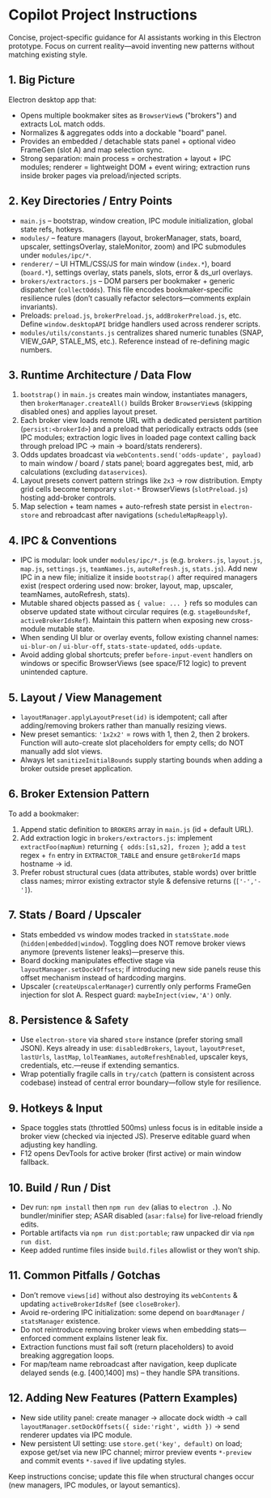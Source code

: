 # Copilot Project Instructions

Concise, project-specific guidance for AI assistants working in this Electron prototype. Focus on current reality—avoid inventing new patterns without matching existing style.

## 1. Big Picture
Electron desktop app that:
- Opens multiple bookmaker sites as `BrowserView`s ("brokers") and extracts LoL match odds.
- Normalizes & aggregates odds into a dockable "board" panel.
- Provides an embedded / detachable stats panel + optional video FrameGen (slot A) and map selection sync.
- Strong separation: main process = orchestration + layout + IPC modules; renderer = lightweight DOM + event wiring; extraction runs inside broker pages via preload/injected scripts.

## 2. Key Directories / Entry Points
- `main.js` – bootstrap, window creation, IPC module initialization, global state refs, hotkeys.
- `modules/` – feature managers (layout, brokerManager, stats, board, upscaler, settingsOverlay, staleMonitor, zoom) and IPC submodules under `modules/ipc/*`.
- `renderer/` – UI HTML/CSS/JS for main window (`index.*`), board (`board.*`), settings overlay, stats panels, slots, error & ds_url overlays.
- `brokers/extractors.js` – DOM parsers per bookmaker + generic dispatcher (`collectOdds`). This file encodes bookmaker-specific resilience rules (don’t casually refactor selectors—comments explain invariants).
- Preloads: `preload.js`, `brokerPreload.js`, `addBrokerPreload.js`, etc. Define `window.desktopAPI` bridge handlers used across renderer scripts.
- `modules/utils/constants.js` centralizes shared numeric tunables (SNAP, VIEW_GAP, STALE_MS, etc.). Reference instead of re-defining magic numbers.

## 3. Runtime Architecture / Data Flow
1. `bootstrap()` in `main.js` creates main window, instantiates managers, then `brokerManager.createAll()` builds Broker `BrowserView`s (skipping disabled ones) and applies layout preset.
2. Each broker view loads remote URL with a dedicated persistent partition (`persist:<brokerId>`) and a preload that periodically extracts odds (see IPC modules; extraction logic lives in loaded page context calling back through preload IPC -> main -> board/stats renderers).
3. Odds updates broadcast via `webContents.send('odds-update', payload)` to main window / board / stats panel; board aggregates best, mid, arb calculations (excluding `dataservices`).
4. Layout presets convert pattern strings like `2x3` -> row distribution. Empty grid cells become temporary `slot-*` BrowserViews (`slotPreload.js`) hosting add-broker controls.
5. Map selection + team names + auto-refresh state persist in `electron-store` and rebroadcast after navigations (`scheduleMapReapply`).

## 4. IPC & Conventions
- IPC is modular: look under `modules/ipc/*.js` (e.g. `brokers.js`, `layout.js`, `map.js`, `settings.js`, `teamNames.js`, `autoRefresh.js`, `stats.js`). Add new IPC in a new file; initialize it inside `bootstrap()` after required managers exist (respect ordering used now: broker, layout, map, upscaler, teamNames, autoRefresh, stats).
- Mutable shared objects passed as `{ value: ... }` refs so modules can observe updated state without circular requires (e.g. `stageBoundsRef`, `activeBrokerIdsRef`). Maintain this pattern when exposing new cross-module mutable state.
- When sending UI blur or overlay events, follow existing channel names: `ui-blur-on` / `ui-blur-off`, `stats-state-updated`, `odds-update`.
- Avoid adding global shortcuts; prefer `before-input-event` handlers on windows or specific BrowserViews (see space/F12 logic) to prevent unintended capture.

## 5. Layout / View Management
- `layoutManager.applyLayoutPreset(id)` is idempotent; call after adding/removing brokers rather than manually resizing views.
- New preset semantics: `'1x2x2'` = rows with 1, then 2, then 2 brokers. Function will auto-create slot placeholders for empty cells; do NOT manually add slot views.
- Always let `sanitizeInitialBounds` supply starting bounds when adding a broker outside preset application.

## 6. Broker Extension Pattern
To add a bookmaker:
1. Append static definition to `BROKERS` array in `main.js` (id + default URL).
2. Add extraction logic in `brokers/extractors.js`: implement `extractFoo(mapNum)` returning `{ odds:[s1,s2], frozen }`; add a `test` regex + `fn` entry in `EXTRACTOR_TABLE` and ensure `getBrokerId` maps hostname -> id.
3. Prefer robust structural cues (data attributes, stable words) over brittle class names; mirror existing extractor style & defensive returns (`['-','-']`).

## 7. Stats / Board / Upscaler
- Stats embedded vs window modes tracked in `statsState.mode` (`hidden|embedded|window`). Toggling does NOT remove broker views anymore (prevents listener leaks)—preserve this.
- Board docking manipulates effective stage via `layoutManager.setDockOffsets`; if introducing new side panels reuse this offset mechanism instead of hardcoding margins.
- Upscaler (`createUpscalerManager`) currently only performs FrameGen injection for slot A. Respect guard: `maybeInject(view,'A')` only.

## 8. Persistence & Safety
- Use `electron-store` via shared `store` instance (prefer storing small JSON). Keys already in use: `disabledBrokers`, `layout`, `layoutPreset`, `lastUrls`, `lastMap`, `lolTeamNames`, `autoRefreshEnabled`, upscaler keys, credentials, etc.—reuse if extending semantics.
- Wrap potentially fragile calls in `try/catch` (pattern is consistent across codebase) instead of central error boundary—follow style for resilience.

## 9. Hotkeys & Input
- Space toggles stats (throttled 500ms) unless focus is in editable inside a broker view (checked via injected JS). Preserve editable guard when adjusting key handling.
- F12 opens DevTools for active broker (first active) or main window fallback.

## 10. Build / Run / Dist
- Dev run: `npm install` then `npm run dev` (alias to `electron .`). No bundler/minifier step; ASAR disabled (`asar:false`) for live-reload friendly edits.
- Portable artifacts via `npm run dist:portable`; raw unpacked dir via `npm run dist`.
- Keep added runtime files inside `build.files` allowlist or they won’t ship.

## 11. Common Pitfalls / Gotchas
- Don’t remove `views[id]` without also destroying its `webContents` & updating `activeBrokerIdsRef` (see `closeBroker`).
- Avoid re-ordering IPC initialization: some depend on `boardManager` / `statsManager` existence.
- Do not reintroduce removing broker views when embedding stats—enforced comment explains listener leak fix.
- Extraction functions must fail soft (return placeholders) to avoid breaking aggregation loops.
- For map/team name rebroadcast after navigation, keep duplicate delayed sends (e.g. [400,1400] ms) – they handle SPA transitions.

## 12. Adding New Features (Pattern Examples)
- New side utility panel: create manager -> allocate dock width -> call `layoutManager.setDockOffsets({ side:'right', width })` -> send renderer updates via IPC module.
- New persistent UI setting: use `store.get('key', default)` on load; expose get/set via new IPC channel; mirror preview events `*-preview` and commit events `*-saved` if live updating styles.

Keep instructions concise; update this file when structural changes occur (new managers, IPC modules, or layout semantics).
